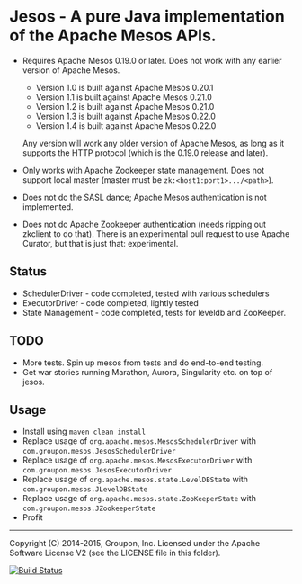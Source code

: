 # Jesos - A pure Java implementation of the Apache Mesos APIs.

* Requires Apache Mesos 0.19.0 or later. Does not work with any
  earlier version of Apache Mesos.

  * Version 1.0 is built against Apache Mesos 0.20.1
  * Version 1.1 is built against Apache Mesos 0.21.0
  * Version 1.2 is built against Apache Mesos 0.21.0
  * Version 1.3 is built against Apache Mesos 0.22.0
  * Version 1.4 is built against Apache Mesos 0.22.0

  Any version will work any older version of Apache Mesos, as
  long as it supports the HTTP protocol (which is the 0.19.0 release
  and later).

* Only works with Apache Zookeeper state management. Does not support
  local master (master must be `zk:<host1:port1>.../<path>`).

* Does not do the SASL dance; Apache Mesos authentication is not
  implemented.

* Does not do Apache Zookeeper authentication (needs ripping out
  zkclient to do that). There is an experimental pull request to use
  Apache Curator, but that is just that: experimental.

## Status

* SchedulerDriver - code completed, tested with various schedulers
* ExecutorDriver - code completed, lightly tested
* State Management - code completed, tests for leveldb and ZooKeeper.

## TODO

* More tests. Spin up mesos from tests and do end-to-end testing.
* Get war stories running Marathon, Aurora, Singularity etc. on top of jesos.

## Usage

* Install using `maven clean install`
* Replace usage of `org.apache.mesos.MesosSchedulerDriver` with `com.groupon.mesos.JesosSchedulerDriver`
* Replace usage of `org.apache.mesos.MesosExecutorDriver` with `com.groupon.mesos.JesosExecutorDriver`
* Replace usage of `org.apache.mesos.state.LevelDBState` with `com.groupon.mesos.JLevelDBState`
* Replace usage of `org.apache.mesos.state.ZooKeeperState` with `com.groupon.mesos.JZookeeperState`
* Profit


----
Copyright (C) 2014-2015, Groupon, Inc.
Licensed under the Apache Software License V2 (see the LICENSE file in this folder).

[![Build Status](https://travis-ci.org/groupon/jesos.svg?branch=master)](https://travis-ci.org/groupon/jesos)
